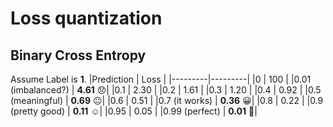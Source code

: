 # Loss quantization

## Binary Cross Entropy
Assume Label is **1**.
|Prediction         |  Loss   |
|---------|---------|
|0        |   100   |
|0.01 (imbalanced?) |   **4.61**  :disappointed:|
|0.1      |   2.30  |
|0.2      |   1.61  |
|0.3      |   1.20  |
|0.4      |   0.92  |
|0.5 (meaningful)   |   **0.69**  :neutral_face:|
|0.6      |   0.51  |
|0.7 (it works)     |   **0.36**  :grinning:|
|0.8      |   0.22  |
|0.9 (pretty good)  |   **0.11**  :relaxed:|
|0.95     |   0.05  |
|0.99 (perfect)     |   **0.01**  :triumph:|
 
